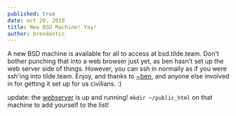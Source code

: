```yaml
---
published: true
date: oct 20, 2018
title: New BSD Machine! Yay!
author: brendantcc
---
```


A new BSD machine is available for all to access at bsd.tilde.team. 
Don't bother punching that into a web browser just yet, as ben hasn't set up the web server side of things. 
However, you can ssh in normally as if you were ssh'ing into tilde.team. 
Enjoy, and thanks to [~ben](/~ben/), and anyone else involved in for getting it set up for us civilians. :)

update: the [webserver](https://bsd.tilde.team) is up and running! `mkdir ~/public_html` on that machine to add yourself to the list!
